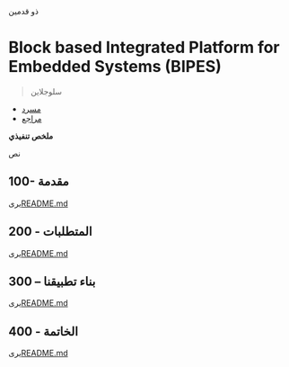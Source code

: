 ذو قدمين

# Block based Integrated Platform for Embedded Systems (BIPES)

> سلوجلاين

-   [مسرد](./GLOSSARY.md)
-   [مراجع](./REFERENCES.md)

**ملخص تنفيذي**

نص

## 100- مقدمة

يرى[README.md](./100/README.md)

## 200 - المتطلبات

يرى[README.md](./200/README.md)

## 300 – بناء تطبيقنا

يرى[README.md](./300/README.md)

## 400 - الخاتمة

يرى[README.md](./400/README.md)
